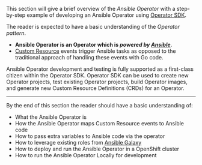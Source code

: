 This section will give a brief overview of the *Ansible Operator* with a step-by-step example of developing an Ansible Operator using [Operator SDK](https://github.com/operator-framework/operator-sdk).

The reader is expected to have a basic understanding of the *Operator pattern*. 
 - **Ansible Operator is an Operator which is _powered by [Ansible](https://www.ansible.com/)_**. 
 - [Custom Resource](https://kubernetes.io/docs/concepts/extend-kubernetes/api-extension/custom-resources/) events trigger Ansible tasks as opposed to the traditional approach of handling these events with Go code.

Ansible Operator development and testing is fully supported as a first-class citizen within the Operator SDK. Operator SDK can be used to create new Operator projects, test existing Operator projects, build Operator images, and generate new Custom Resource Definitions (CRDs) for an Operator.

---

By the end of this section the reader should have a basic understanding of:

* What the Ansible Operator is
* How the Ansible Operator maps Custom Resource events to Ansible code
* How to pass extra variables to Ansible code via the operator
* How to leverage existing roles from [Ansible Galaxy](https://galaxy.ansible.com/)
* How to deploy and run the Ansible Operator in a OpenShift cluster
* How to run the Ansible Operator Locally for development
